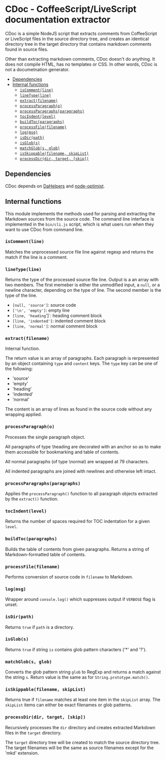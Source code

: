 
# <a id="cdoc-coffeescript-livescript-documentation-extractor">CDoc - CoffeeScript/LiveScript documentation extractor</a>

CDoc is a simple NodeJS script that extracts comments from CoffeeScript or
LiveScript files in the source directory tree, and creates an identical
directory tree in the target directory that contains markdown comments found in
source files.

Other than extracting markdown comments, CDoc doesn't do anything. It does not
compile HTML, has no templates or CSS. In other words, CDoc is not a
documetnation generator.

 * [Dependencies](#dependencies)
 * [Internal functions](#internal-functions)
   * [`isComment(line)`](#iscomment-line)
   * [`lineType(line)`](#linetype-line)
   * [`extract(filename)`](#extract-filename)
   * [`processParagraph(o)`](#processparagraph-o)
   * [`processParagraphs(paragraphs)`](#processparagraphs-paragraphs)
   * [`tocIndent(level)`](#tocindent-level)
   * [`buildToc(paragraphs)`](#buildtoc-paragraphs)
   * [`processFile(filename)`](#processfile-filename)
   * [`log(msg)`](#log-msg)
   * [`isDir(path)`](#isdir-path)
   * [`isGlob(s)`](#isglob-s)
   * [`matchGlob(s, glob)`](#matchglob-s-glob)
   * [`isSkippable(filename, skipList)`](#isskippable-filename-skiplist)
   * [`processDir(dir, target, [skip])`](#processdir-dir-target-skip)



## <a id="dependencies">Dependencies</a>

CDoc depends on [DaHelpers](https://github.com/foxbunny/dahelpers) and
[node-optimist](https://github.com/substack/node-optimist).


## <a id="internal-functions">Internal functions</a>

This module implements the methods used for parsing and extracting the Markdown
sources from the source code. The command line interface is implemented in the
`bin/cli.js` script, which is what users run when they want to use CDoc from
command line.


### <a id="iscomment-line">`isComment(line)`</a>

Matches the unprocessed source file line against regexp and returns the match
if the line is a comment.


### <a id="linetype-line">`lineType(line)`</a>

Returns the type of the processed source file line. Output is a an array with
two members. The first memeber is either the unmodified input, a `null`, or a
newline character, depending on the type of line. The second member is the type
of the line.

 + `[null, 'source']`: source code
 + `['\n', 'empty']`: empty line
 + `[line, 'heading`']`: heading comment block
 + `[line, 'indented']`: indented comment block
 + `[line, 'normal']`: normal comment block


### <a id="extract-filename">`extract(filename)`</a>

Internal function.

The return value is an array of paragraphs. Each paragraph is rerpresented by
an object containing `type` and `content` keys. The `type` key can be one of
the following:

 + 'source'
 + 'empty'
 + 'heading'
 + 'indented'
 + 'normal'

The content is an array of lines as found in the source code without any
wrapping applied.


### <a id="processparagraph-o">`processParagraph(o)`</a>

Processes the single paragraph object.

All paragraphs of type \heading are decorated with an anchor so as to make them
accessible for bookmarking and table of contents.

All normal paragraphs (of type \normal) are wrapped at 79 characters.

All indented paragraphs are joined with newlines and otherwise left intact.


### <a id="processparagraphs-paragraphs">`processParagraphs(paragraphs)`</a>

Applies the `processParagraph()` function to all paragraph objects extracted by
the `extract()` function.


### <a id="tocindent-level">`tocIndent(level)`</a>

Returns the number of spaces required for TOC indentation for a given `level`.


### <a id="buildtoc-paragraphs">`buildToc(paragraphs)`</a>

Builds the table of contents from given paragraphs. Returns a string of
Markdown-formatted table of contents.


### <a id="processfile-filename">`processFile(filename)`</a>

Performs conversion of source code in `filename` to Markdown.


### <a id="log-msg">`log(msg)`</a>

Wrapper around `console.log()` which suppresses output if `VERBOSE` flag is
unset.


### <a id="isdir-path">`isDir(path)`</a>

Returns `true` if `path` is a directory.


### <a id="isglob-s">`isGlob(s)`</a>

Returns `true` if string `is` contains glob pattern characters ('\*' and '?').


### <a id="matchglob-s-glob">`matchGlob(s, glob)`</a>

Converts the glob pattern string `glob` to RegExp and returns a match against
the string `s`. Return value is the same as for `String.prototype.match()`.


### <a id="isskippable-filename-skiplist">`isSkippable(filename, skipList)`</a>

Returns true if `filename` matches at least one item in the `skipList` array.
The `skipList` items can either be exact filenames or glob patterns.


### <a id="processdir-dir-target-skip">`processDir(dir, target, [skip])`</a>

Recursively processes the `dir` directory and creates extracted Markdown files
in the `target` directory.

The `target` directory tree will be created to match the source directory tree.
The target filenames will be the same as source filenames except for the 'mkd'
extension.